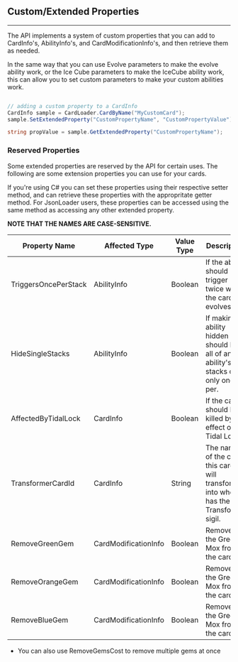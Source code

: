 ## Custom/Extended Properties
---
The API implements a system of custom properties that you can add to CardInfo's, AbilityInfo's, and CardModificationInfo's, and then retrieve them as needed.

In the same way that you can use Evolve parameters to make the evolve ability work, or the Ice Cube parameters to make the IceCube ability work, this can allow you to set custom parameters to make your custom abilities work.
```c#

// adding a custom property to a CardInfo
CardInfo sample = CardLoader.CardByName("MyCustomCard");
sample.SetExtendedProperty("CustomPropertyName", "CustomPropertyValue");

string propValue = sample.GetExtendedProperty("CustomPropertyName");
```

### Reserved Properties
Some extended properties are reserved by the API for certain uses.
The following are some extension properties you can use for your cards.

If you're using C# you can set these properties using their respective setter method, and can retrieve these properties with the appropritate getter method.
For JsonLoader users, these properties can be accessed using the same method as accessing any other extended property.

**NOTE THAT THE NAMES ARE CASE-SENSITIVE.**

|Property Name          |Affected Type  |Value Type |Description                                                                            |Extension Method       |
|-----------------------|---------------|-----------|---------------------------------------------------------------------------------------|-----------------------|
|TriggersOncePerStack   |AbilityInfo    |Boolean    |If the ability should trigger twice when the card evolves.                             |SetTriggersOncePerStack|
|HideSingleStacks       |AbilityInfo    |Boolean    |If making an ability hidden should hide all of an ability's stacks or only one per.    |SetHideSingleStacks    |
|AffectedByTidalLock    |CardInfo       |Boolean    |If the card should be killed by the effect of Tidal Lock.                              |SetAffectedByTidalLock |
|TransformerCardId		|CardInfo		|String		|The name of the card this card will transform into when it has the Transformer sigil.  |SetTransformerCardId   |
|RemoveGreenGem         |CardModificationInfo|Boolean    |Removes the Green Mox from the card.                                              |RemoveGreenGemCost*    |
|RemoveOrangeGem        |CardModificationInfo|Boolean    |Removes the Green Mox from the card.                                              |RemoveOrangeGemCost*   |
|RemoveBlueGem          |CardModificationInfo|Boolean    |Removes the Green Mox from the card.                                              |RemoveBlueGemCost*     |

* You can also use RemoveGemsCost to remove multiple gems at once